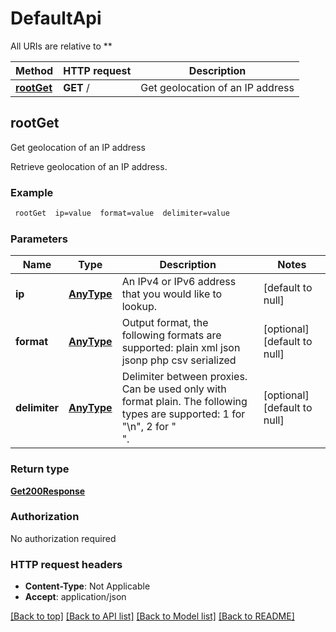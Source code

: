 # DefaultApi

All URIs are relative to **

Method | HTTP request | Description
------------- | ------------- | -------------
[**rootGet**](DefaultApi.md#rootGet) | **GET** / | Get geolocation of an IP address



## rootGet

Get geolocation of an IP address

Retrieve geolocation of an IP address.

### Example

```bash
 rootGet  ip=value  format=value  delimiter=value
```

### Parameters


Name | Type | Description  | Notes
------------- | ------------- | ------------- | -------------
 **ip** | [**AnyType**](.md) | An IPv4 or IPv6 address that you would like to lookup. | [default to null]
 **format** | [**AnyType**](.md) | Output format, the following formats are supported: plain xml json jsonp php csv serialized | [optional] [default to null]
 **delimiter** | [**AnyType**](.md) | Delimiter between proxies. Can be used only with format plain. The following types are supported: 1 for \"\\n\", 2 for \"<br>\". | [optional] [default to null]

### Return type

[**Get200Response**](Get200Response.md)

### Authorization

No authorization required

### HTTP request headers

- **Content-Type**: Not Applicable
- **Accept**: application/json

[[Back to top]](#) [[Back to API list]](../README.md#documentation-for-api-endpoints) [[Back to Model list]](../README.md#documentation-for-models) [[Back to README]](../README.md)

